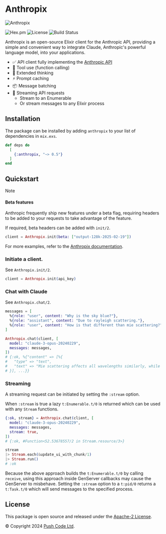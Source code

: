# Anthropix

![Anthropix](https://raw.githubusercontent.com/lebrunel/anthropix/main/media/poster.webp)

![Hex.pm](https://img.shields.io/hexpm/v/anthropix?color=informational)
![License](https://img.shields.io/github/license/lebrunel/anthropix?color=informational)
![Build Status](https://img.shields.io/github/actions/workflow/status/lebrunel/anthropix/elixir.yml?branch=main)

Anthropix is an open-source Elixir client for the Anthropic API, providing a simple and convenient way to integrate Claude, Anthropic's powerful language model, into your applications.

- ✅ API client fully implementing the [Anthropic API](https://docs.anthropic.com/claude/reference/getting-started-with-the-api)
- 🧰 Tool use (function calling)
- 🧠 Extended thinking
- ⚡ Prompt caching
- 📦 Message batching
- 🛜 Streaming API requests
  - Stream to an Enumerable
  - Or stream messages to any Elixir process

## Installation

The package can be installed by adding `anthropix` to your list of dependencies in `mix.exs`.

```elixir
def deps do
  [
    {:anthropix, "~> 0.5"}
  ]
end
```

## Quickstart

> [!NOTE]
> #### Beta features
>
> Anthropic frequently ship new features under a beta flag, requiring headers to be added to your requests to take advantage of the feature.
>
> If required, beta headers can be added with `init/2`.
>
> ```elixir
> client = Anthropix.init(beta: ["output-128k-2025-02-19"])
> ```

For more examples, refer to the [Anthropix documentation](https://hexdocs.pm/anthropix).

### Initiate a client.

See `Anthropix.init/2`.

```elixir
client = Anthropix.init(api_key)
```

### Chat with Claude

See `Anthropix.chat/2`.

```elixir
messages = [
  %{role: "user", content: "Why is the sky blue?"},
  %{role: "assistant", content: "Due to rayleigh scattering."},
  %{role: "user", content: "How is that different than mie scattering?"},
]

Anthropix.chat(client, [
  model: "claude-3-opus-20240229",
  messages: messages,
])
# {:ok, %{"content" => [%{
#   "type" => "text",
#   "text" => "Mie scattering affects all wavelengths similarly, while Rayleigh favors shorter ones."
# }], ...}}
```

### Streaming

A streaming request can be initiated by setting the `:stream` option.

When `:stream` is true a lazy `t:Enumerable.t/0` is returned which can be used with any `Stream` functions.

```elixir
{:ok, stream} = Anthropix.chat(client, [
  model: "claude-3-opus-20240229",
  messages: messages,
  stream: true,
])
# {:ok, #Function<52.53678557/2 in Stream.resource/3>}

stream
|> Stream.each(&update_ui_with_chunk/1)
|> Stream.run()
# :ok
```

Because the above approach builds the `t:Enumerable.t/0` by calling `receive`, using this approach inside GenServer callbacks may cause the GenServer to misbehave. Setting the `:stream` option to a `t:pid/0` returns a `t:Task.t/0` which will send messages to the specified process.

## License

This package is open source and released under the [Apache-2 License](https://github.com/lebrunel/ollama/blob/master/LICENSE).

© Copyright 2024 [Push Code Ltd](https://www.pushcode.com/).
